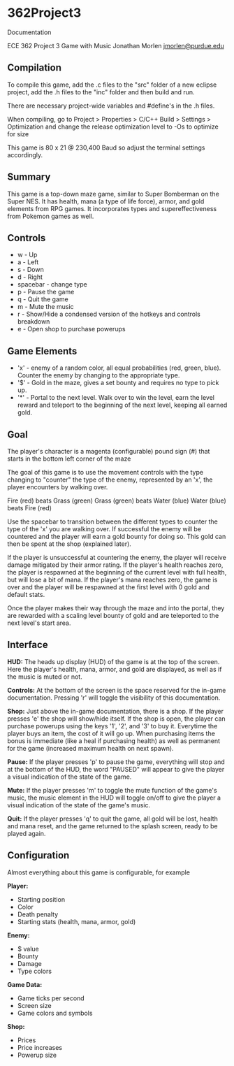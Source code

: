 # 362Project3
Documentation

ECE 362 Project 3 Game with Music
Jonathan Morlen
jmorlen@purdue.edu


## Compilation

To compile this game, add the .c files to the "src" folder of a new eclipse 
project, add the .h files to the "inc" folder and then build and run. 

There are necessary project-wide variables and #define's in the .h files.

When compiling, go to 
Project > Properties > C/C++ Build > Settings > Optimization
and change the release optimization level to -Os to optimize for size

This game is 80 x 21 @ 230,400 Baud so adjust the terminal settings accordingly.

## Summary

This game is a top-down maze game, similar to Super Bomberman on the Super NES.
It has health, mana (a type of life force), armor, and gold elements from RPG 
games. It incorporates types and supereffectiveness from Pokemon games as well.

## Controls

* w - Up
* a - Left
* s - Down
* d - Right
* spacebar - change type
* p - Pause the game
* q - Quit the game
* m - Mute the music
* r - Show/Hide a condensed version of the hotkeys and controls breakdown
* e - Open shop to purchase powerups

## Game Elements

* 'x' - enemy of a random color, all equal probabilities (red, green, blue). 
      Counter the enemy by changing to the appropriate type.
* '$' - Gold in the maze, gives a set bounty and requires no type to pick up.
* '*' - Portal to the next level. Walk over to win the level, earn the level 
	  reward and teleport to the beginning of the next level, keeping all 
	  earned gold.

## Goal

The player's character is a magenta (configurable) pound sign (#) that starts 
in the bottom left corner of the maze

The goal of this game is to use the movement controls with the type changing to 
"counter" the type of the enemy, represented by an 'x', the player encounters by 
walking over.

   Fire (red) beats Grass (green)
Grass (green) beats Water (blue)
 Water (blue) beats Fire (red)
     
Use the spacebar to transition between the different types to counter the type
of the 'x' you are walking over. If successful the enemy will be countered and
the player will earn a gold bounty for doing so. This gold can then be spent at 
the shop (explained later).

If the player is unsuccessful at countering the enemy, the player will receive
damage mitigated by their armor rating. If the player's health reaches zero, 
the player is respawned at the beginning of the current level with full health,
but will lose a bit of mana. If the player's 
mana reaches zero, the game is over and the player will be respawned at the 
first level with 0 gold and default stats.

Once the player makes their way through the maze and into the portal, they are 
rewarded with a scaling level bounty of gold and are teleported to the next 
level's start area.

## Interface

**HUD:**
The heads up display (HUD) of the game is at the top of the screen. Here the 
player's health, mana, armor, and gold are displayed, as well as if the music
is muted or not.

**Controls:**
At the bottom of the screen is the space reserved for the in-game documentation.
Pressing 'r' will toggle the visibility of this documentation.

**Shop:**
Just above the in-game documentation, there is a shop. If the player presses 'e'
the shop will show/hide itself. If the shop is open, the player can purchase
powerups using the keys '1', '2', and '3' to buy it. Everytime the player buys
an item, the cost of it will go up. When purchasing items the bonus is immediate
(like a heal if purchasing health) as well as permanent for the game (increased 
maximum health on next spawn).

**Pause:**
If the player presses 'p' to pause the game, everything will stop and at the
bottom of the HUD, the word "PAUSED" will appear to give the player a visual
indication of the state of the game.

**Mute:**
If the player presses 'm' to toggle the mute function of the game's music,
the music element in the HUD will toggle on/off to give the player a visual 
indication of the state of the game's music.

**Quit:**
If the player presses 'q' to quit the game, all gold will be lost, health and 
mana reset, and the game returned to the splash screen, ready to be played 
again.

## Configuration

Almost everything about this game is configurable, for example

**Player:**
* Starting position
* Color
* Death penalty
* Starting stats (health, mana, armor, gold)
	
**Enemy:**
* $ value
* Bounty
* Damage
* Type colors
	
**Game Data:**
* Game ticks per second
* Screen size
* Game colors and symbols
	
**Shop:**
* Prices
* Price increases
* Powerup size
